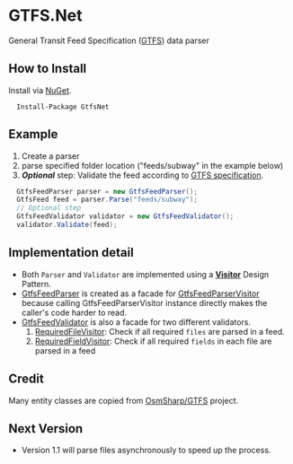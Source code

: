 # GTFS.Net
General Transit Feed Specification ([GTFS](https://developers.google.com/transit/gtfs/)) data parser

## How to Install
Install via [NuGet](https://www.nuget.org/packages/GtfsNet).
```
  Install-Package GtfsNet
```
## Example
1. Create a parser
2. parse specified folder location ("feeds/subway" in the example below)
3. ***Optional*** step: Validate the feed according to [GTFS specification](https://developers.google.com/transit/gtfs/reference).
```c#
  GtfsFeedParser parser = new GtfsFeedParser();
  GtfsFeed feed = parser.Parse("feeds/subway");
  // Optional step
  GtfsFeedValidator validator = new GtfsFeedValidator();
  validator.Validate(feed);
```

## Implementation detail
* Both `Parser` and `Validator` are implemented using a [**Visitor**](https://en.wikipedia.org/wiki/Visitor_pattern) Design Pattern.
* [GtfsFeedParser](https://github.com/dance2die/GTFS.Net/blob/master/Project.Gtfs.Net/Project.GtfsNet/Parsers/GtfsFeedParser.cs) is created as a facade for [GtfsFeedParserVisitor](https://github.com/dance2die/GTFS.Net/blob/master/Project.Gtfs.Net/Project.GtfsNet/Visitors/GtfsFeedParserVisitor.cs) because calling GtfsFeedParserVisitor instance directly makes the caller's code harder to read.
* [GtfsFeedValidator](https://github.com/dance2die/GTFS.Net/blob/master/Project.Gtfs.Net/Project.GtfsNet/GtfsFeedValidator.cs) is also a facade for two different validators.
  1. [RequiredFileVisitor](https://github.com/dance2die/GTFS.Net/blob/master/Project.Gtfs.Net/Project.GtfsNet/Visitors/RequiredFileVisitor.cs): Check if all required `files` are parsed in a feed.
  2. [RequiredFieldVisitor](https://github.com/dance2die/GTFS.Net/blob/master/Project.Gtfs.Net/Project.GtfsNet/Visitors/RequiredFieldVisitor.cs): Check if all required `fields` in each file are parsed in a feed

## Credit
Many entity classes are copied from [OsmSharp/GTFS](https://github.com/OsmSharp/GTFS) project. 

## Next Version
* Version 1.1 will parse files asynchronously to speed up the process.
